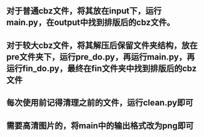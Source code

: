 ## 对于普通cbz文件，将其放在input下，运行main.py，在output中找到排版后的cbz文件。   
## 对于较大cbz文件，将其解压后保留文件夹结构，放在pre文件夹下，运行pre_do.py，再运行main.py，再运行fin_do.py，最终在fin文件夹中找到排版后的cbz文件   

## 每次使用前记得清理之前的文件，运行clean.py即可   

## 需要高清图片的，将main中的输出格式改为png即可
